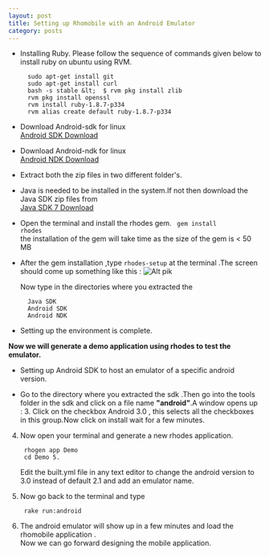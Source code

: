 ```yaml
---
layout: post
title: Setting up Rhomobile with an Android Emulator 
category: posts
---
```


+ Installing Ruby. Please follow the sequence of commands given below to install ruby on ubuntu using RVM.


		sudo apt-get install git  
		sudo apt-get install curl  
		bash -s stable &lt;  $ rvm pkg install zlib  
		rvm pkg install openssl  
		rvm install ruby-1.8.7-p334  
		rvm alias create default ruby-1.8.7-p334



+ Download Android-sdk for linux  
		[Android SDK Download](http://dl.google.com/android/android-sdk_r16-linux.tgz)

+ Download Android-ndk for linux  
		[Android NDK Download](http://dl.google.com/android/ndk/android-ndk-r7-linux-x86.tar.bz2)

+ Extract both the zip files in two different folder's.

+ Java is needed to be installed in the system.If not then download the Java SDK zip files from  
		[Java SDK 7 Download](http://www.oracle.com/technetwork/java/javase/downloads/jdk-7u2-download-1377129.html)

+ Open the terminal and install the rhodes gem.
		<code> gem install rhodes  </code>	
the installation of the gem will take time as the size of the gem is &lt; 50 MB

+ After the gem installation ,type
		<code>rhodes-setup</code>
at the terminal .The screen should come up something like this :
![Alt pik](http://2.bp.blogspot.com/-uM0CgKEDFsw/TzZMJ6ijPmI/AAAAAAAAACE/q4_DxHJpnmE/s1600/Screenshot+at+2012-02-11+16:28:15.png)

	Now type in the directories where you extracted the

		Java SDK    
		Android SDK    
		Android NDK   

+ Setting up the environment is complete.

__Now we will generate a demo application using rhodes to test the emulator.__

+ Setting up Android SDK to host an emulator of a specific android version.

+ Go to the directory where you extracted the sdk .Then go into the tools folder in the sdk and click on a file name **"android"**.A window opens up : 3. Click on the checkbox Android 3.0 , this selects all the checkboxes in this group.Now click on install wait for a few minutes.

4. Now open your terminal and generate a new rhodes application.  
		
		rhogen app Demo 
		cd Demo 5. 

	Edit the built.yml file in any text editor to change the android version to 3.0 instead of default 2.1 and add an emulator name.  
  
6. Now go back to the terminal and type 
		
		rake run:android 

7. The android emulator will show up in a few minutes and load the rhomobile application .   
Now we can go forward designing the mobile application.
